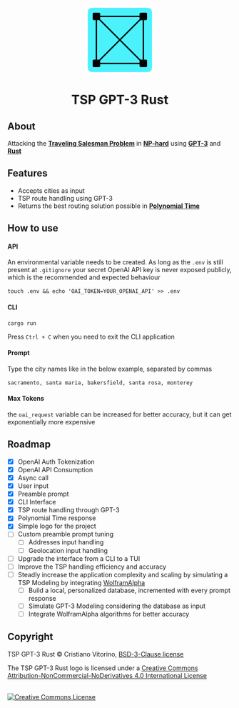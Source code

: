 <p align="center">
    <img src="https://raw.githubusercontent.com/cristianovitorino/tsp-gpt-rust/main/icon.png" alt="icon" width="150"/>
</p>

<h1 align="center">
    TSP GPT-3 Rust
</h1>

## About
Attacking the [**Traveling Salesman Problem**](https://en.wikipedia.org/wiki/Travelling_salesman_problem) in [**NP-hard**](https://en.wikipedia.org/wiki/NP-hardness) using [**GPT-3**](https://openai.com/product) and [**Rust**](https://www.rust-lang.org/)

## Features
- Accepts cities as input
- TSP route handling using GPT-3
- Returns the best routing solution possible in [**Polynomial Time**](https://mathworld.wolfram.com/PolynomialTime.html)

## How to use
#### API
An environmental variable needs to be created. As long as the `.env` is still present at `.gitignore` your secret OpenAI API key is never exposed publicly, which is the recommended and expected behaviour
```
touch .env && echo 'OAI_TOKEN=YOUR_OPENAI_API' >> .env
```

#### CLI
```
cargo run
```
Press `Ctrl + C` when you need to exit the CLI application

#### Prompt
Type the city names like in the below example, separated by commas
```
sacramento, santa maria, bakersfield, santa rosa, monterey
```
#### Max Tokens
the `oai_request` variable can be increased for better accuracy, but it can get exponentially more expensive

## Roadmap
- [x] OpenAI Auth Tokenization
- [x] OpenAI API Consumption
- [x] Async call
- [x] User input
- [x] Preamble prompt
- [x] CLI Interface
- [x] TSP route handling through GPT-3
- [x] Polynomial Time response
- [x] Simple logo for the project
- [ ] Custom preamble prompt tuning
    - [ ] Addresses input handling
    - [ ] Geolocation input handling
- [ ] Upgrade the interface from a CLI to a TUI
- [ ] Improve the TSP handling efficiency and accuracy
- [ ] Steadly increase the application complexity and scaling by simulating a TSP Modeling by integrating [WolframAlpha](https://www.wolframalpha.com/)
    - [ ] Build a local, personalized database, incremented with every prompt response
    - [ ] Simulate GPT-3 Modeling considering the database as input
    - [ ] Integrate WolframAlpha algorithms for better accuracy

## Copyright

TSP GPT-3 Rust © Cristiano Vitorino, [BSD-3-Clause license](https://opensource.org/licenses/BSD-3-Clause)


<div>
The TSP GPT-3 Rust logo is licensed under a <a rel="license" href="http://creativecommons.org/licenses/by-nc-nd/4.0/">Creative Commons Attribution-NonCommercial-NoDerivatives 4.0 International License</a>

<br/><a rel="license" href="http://creativecommons.org/licenses/by-nc-nd/4.0/"><img alt="Creative Commons License" style="border-width:0" src="https://licensebuttons.net/l/by-nc-nd/4.0/88x31.png" /></a>
</div>
